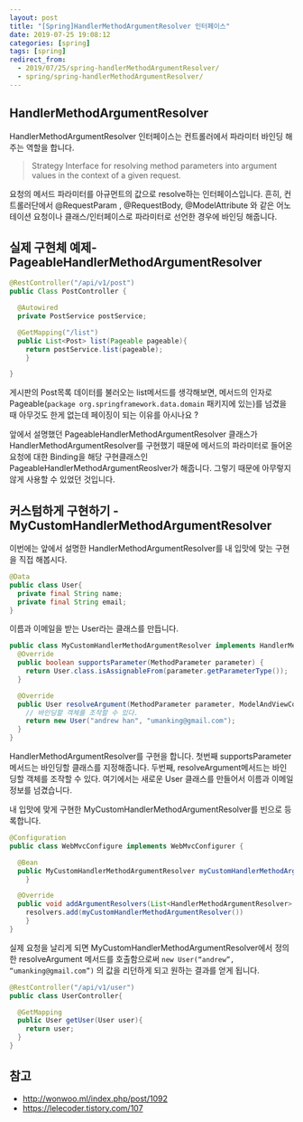```yaml
---
layout: post
title: "[Spring]HandlerMethodArgumentResolver 인터페이스"
date: 2019-07-25 19:08:12
categories: [spring]
tags: [spring]
redirect_from:
  - 2019/07/25/spring-handlerMethodArgumentResolver/
  - spring/spring-handlerMethodArgumentResolver/
---
```


## HandlerMethodArgumentResolver

HandlerMethodArgumentResolver 인터페이스는 컨트롤러에서 파라미터 바인딩 해주는 역할을 합니다.

> Strategy Interface for resolving method parameters into argument values in the context of a given request.

요청의 메서드 파라미터를 아규먼트의 값으로 resolve하는 인터페이스입니다. 흔히, 컨트롤러단에서 @RequestParam , @RequestBody, @ModelAttribute 와 같은 어노테이션 요청이나 클래스/인터페이스로 파라미터로 선언한 경우에 바인딩 해줍니다.

## 실제 구현체 예제- PageableHandlerMethodArgumentResolver

```java
@RestController("/api/v1/post")
public Class PostController {

  @Autowired
  private PostService postService;

  @GetMapping("/list")
  public List<Post> list(Pageable pageable){
  	return postService.list(pageable);
	}

}
```

게시판의 Post목록 데이터를 불러오는 list메서드를 생각해보면, 메서드의 인자로 Pageable(`package org.springframework.data.domain` 패키지에 있는)를 넘겼을 때 아무것도 한게 없는데 페이징이 되는 이유를 아시나요 ?

앞에서 설명했던 PageableHandlerMethodArgumentResolver 클래스가HandlerMethodArgumentResolver를 구현했기 때문에 메서드의 파라미터로 들어온 요청에 대한 Binding을 해당 구현클래스인 PageableHandlerMethodArgumentReoslver가 해줍니다. 그렇기 때문에 아무렇지 않게 사용할 수 있었던 것입니다.

## 커스텀하게 구현하기 - MyCustomHandlerMethodArgumentResolver

이번에는 앞에서 설명한 HandlerMethodArgumentResolver를 내 입맛에 맞는 구현을 직접 해봅시다.

```java
@Data
public class User{
  private final String name;
  private final String email;
}
```

이름과 이메일을 받는 User라는 클래스를 만듭니다.

```java
public class MyCustomHandlerMethodArgumentResolver implements HandlerMethodArgumentResolver {
  @Override
  public boolean supportsParameter(MethodParameter parameter) {
    return User.class.isAssignableFrom(parameter.getParameterType());
  }

  @Override
  public User resolveArgument(MethodParameter parameter, ModelAndViewContainer mavContainer, NativeWebRequest webRequest, WebDataBinderFactory binderFactory) throws Exception {
    // 바인딩할 객체를 조작할 수 있다.
    return new User("andrew han", "umanking@gmail.com");
  }
}
```

HandlerMethodArgumentResolver를 구현을 합니다. 첫번째 supportsParameter메서드는 바인딩할 클래스를 지정해줍니다. 두번째, resolveArgument메서드는 바인딩할 객체를 조작할 수 있다. 여기에서는 새로운 User 클래스를 만들어서 이름과 이메일정보를 넘겼습니다.

내 입맛에 맞게 구현한 MyCustomHandlerMethodArgumentResolver를 빈으로 등록합니다.

```java
@Configuration
public class WebMvcConfigure implements WebMvcConfigurer {

  @Bean
  public MyCustomHandlerMethodArgumentResolver myCustomHandlerMethodArgumentResolver() { 			return new MyCustomHandlerMethodArgumentResolver();
	}

  @Override
  public void addArgumentResolvers(List<HandlerMethodArgumentResolver> resolvers) {
    resolvers.add(myCustomHandlerMethodArgumentResolver())
	}
}
```

실제 요청을 날리게 되면 MyCustomHandlerMethodArgumentResolver에서 정의한 resolveArgument 메서드를 호출함으로써 `new User(“andrew”, “umanking@gmail.com”)` 의 값을 리던하게 되고 원하는 결과를 얻게 됩니다.

```java
@RestController("/api/v1/user")
public class UserController{

  @GetMapping
  public User getUser(User user){
    return user;
  }
}
```

## 참고

- http://wonwoo.ml/index.php/post/1092
- https://lelecoder.tistory.com/107
